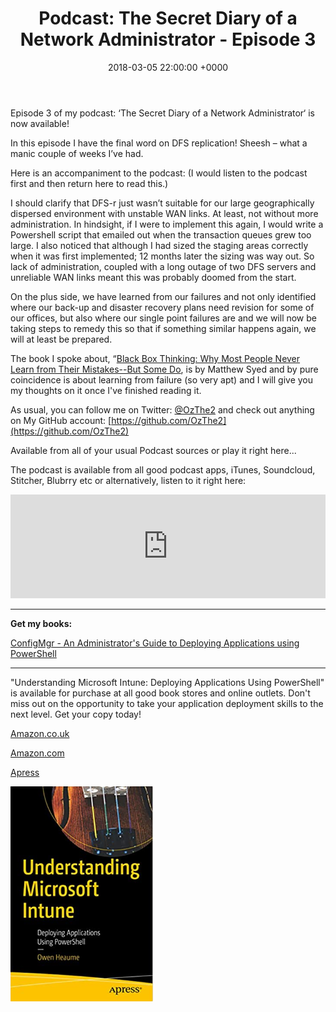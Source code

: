 ﻿---
layout: post
title:  "Podcast: The Secret Diary of a Network Administrator - Episode 3"
date:   2018-03-05 22:00:00 +0000
categories: Podcast
tags: [podcast, configmgr, powershell, dfs]
---
Episode 3 of my podcast: ‘The Secret Diary of a Network Administrator‘ is now available!

In this episode I have the final word on DFS replication!  Sheesh – what a manic couple of weeks I’ve had.

Here is an accompaniment to the podcast: (I would listen to the podcast first and then return here to read this.)

I should clarify that DFS-r just wasn’t suitable for our large geographically dispersed environment with unstable WAN links.  At least, not without more administration.  In hindsight, if I were to implement this again, I would write a Powershell script that emailed out when the transaction queues grew too large.  I also noticed that although I had sized the staging areas correctly when it was first implemented; 12 months later the sizing was way out.  So lack of administration, coupled with a long outage of two DFS servers and unreliable WAN links meant this was probably doomed from the start.

On the plus side, we have learned from our failures and not only identified where our back-up and disaster recovery plans need revision for some of our offices, but also where our single point failures are and we will now be taking steps to remedy this so that if something similar happens again, we will at least be prepared.

The book I spoke about, “[Black Box Thinking: Why Most People Never Learn from Their Mistakes--But Some Do](https://www.amazon.com/gp/product/1591848229/ref=as_li_tl?ie=UTF8&camp=1789&creative=9325&creativeASIN=1591848229&linkCode=as2&tag=feathemon-20&linkId=f627bbf505cd274caa27742125d131f5), is by Matthew Syed and by pure coincidence is about learning from failure (so very apt) and I will give you my thoughts on it once I've finished reading it.


As usual, you can follow me on Twitter: [@OzThe2](https://twitter.com/ozthe2) and check out anything on My GitHub account: [https://github.com/OzThe2](https://github.com/OzThe2)

Available from all of your usual Podcast sources or play it right here...

The podcast is available from all good podcast apps, iTunes, Soundcloud, Stitcher, Blubrry etc or alternatively, listen to it right here:

<iframe width="100%" height="166" scrolling="no" frameborder="no" allow="autoplay" src="https://w.soundcloud.com/player/?url=https%3A//api.soundcloud.com/tracks/394524876&color=%236e6e6e&auto_play=false&hide_related=false&show_comments=true&show_user=true&show_reposts=false&show_teaser=true"></iframe>

---

**Get my books:**

[ConfigMgr - An Administrator's Guide to Deploying Applications using PowerShell](https://leanpub.com/configmgr-DeployUsingPS)

---

"Understanding Microsoft Intune: Deploying Applications Using PowerShell" is available for purchase at all good book stores and online outlets. Don't miss out on the opportunity to take your application deployment skills to the next level. Get your copy today!

[Amazon.co.uk](https://www.amazon.co.uk/Understanding-Microsoft-Intune-Applications-PowerShell/dp/1484288491/ref=asc_df_1484288491/?tag=googshopuk-21&linkCode=df0&hvadid=606535180727&hvpos=&hvnetw=g&hvrand=12156935864725452536&hvpone=&hvptwo=&hvqmt=&hvdev=c&hvdvcmdl=&hvlocint=&hvlocphy=9045778&hvtargid=pla-1897625803371&psc=1&th=1&psc=1)

[Amazon.com](https://www.amazon.com/Understanding-Microsoft-Intune-Applications-PowerShell/dp/1484288491/ref=sr_1_1?crid=2K98Q1E7TIKLJ&keywords=understanding+intune&qid=1682103272&sprefix=understanding+intune%2Caps%2C157&sr=8-1)

[Apress](https://link.springer.com/book/10.1007/978-1-4842-8850-4?source=shoppingads&locale=en-gb&gclid=CjwKCAjw6IiiBhAOEiwALNqncSKm2i93L3ZU_g23RICE6TxylXFk6HPq6YS6HLgsqr_vtCFbzQJMORoCFXUQAvD_BwE)


![](/assets/images/Apress_Intune.png)